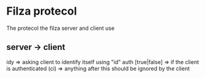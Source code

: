 # Filza protecol
The protecol the filza server and client use

## server -> client
idy => asking client to identify itself using "id"
auth \[true|false\] => if the client is authenticated 
(ci) => anything after this should be ignored by the client